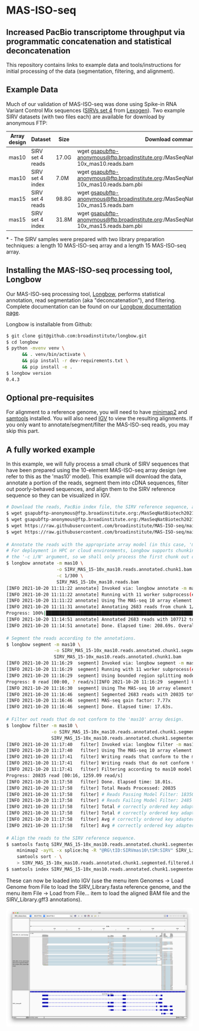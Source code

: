 # MAS-ISO-seq

## Increased PacBio transcriptome throughput via programmatic concatenation and statistical deconcatenation

This repository contains links to example data and tools/instructions for initial processing of the data (segmentation, filtering, and alignment).

## Example Data

Much of our validation of MAS-ISO-seq was done using Spike-in RNA Variant Control Mix sequences ([SIRVs set 4](https://www.lexogen.com/sirvs/sirv-sets/) from [Lexogen](https://www.lexogen.com/)).  Two example SIRV datasets (with two files each) are available for download by anonymous FTP:

| Array design | Dataset          | Size  | Download command                                                                                           |
|--------------|------------------|-------|------------------------------------------------------------------------------------------------------------|
| mas10        | SIRV set 4 reads | 17.0G | wget gsapubftp-anonymous@ftp.broadinstitute.org:/MasSeqNatBiotech2021/SIRV_MAS_15-10x_mas10.reads.bam      |
| mas10        | SIRV set 4 index | 7.0M  | wget gsapubftp-anonymous@ftp.broadinstitute.org:/MasSeqNatBiotech2021/SIRV_MAS_15-10x_mas10.reads.bam.pbi  |
| mas15        | SIRV set 4 reads | 98.8G | wget gsapubftp-anonymous@ftp.broadinstitute.org:/MasSeqNatBiotech2021/SIRV_MAS_15-10x_mas15.reads.bam      |
| mas15        | SIRV set 4 index | 31.8M | wget gsapubftp-anonymous@ftp.broadinstitute.org:/MasSeqNatBiotech2021/SIRV_MAS_15-10x_mas15.reads.bam.pbi  |

\* - The SIRV samples were prepared with two library preparation techniques: a length 10 MAS-ISO-seq array and a length 15 MAS-ISO-seq array.

## Installing the MAS-ISO-seq processing tool, Longbow

Our MAS-ISO-seq processing tool, [Longbow](https://github.com/broadinstitute/longbow), performs statistical annotation, read segmentation (aka "deconcatenation"), and filtering.  Complete documentation can be found on our [Longbow documentation page](https://broadinstitute.github.io/longbow/).

Longbow is installable from Github:

```sh
$ git clone git@github.com:broadinstitute/longbow.git
$ cd longbow
$ python -mvenv venv \
      && . venv/bin/activate \
      && pip install -r dev-requirements.txt \
      && pip install -e .
$ longbow version
0.4.3
```

## Optional pre-requisites

For alignment to a reference genome, you will need to have [minimap2](https://github.com/lh3/minimap2) and [samtools](https://github.com/samtools/samtools) installed. You will also need [IGV](https://software.broadinstitute.org/software/igv/download) to view the resulting alignments. If you only want to annotate/segment/filter the MAS-ISO-seq reads, you may skip this part.

## A fully worked example

In this example, we will fully process a small chunk of SIRV sequences that have been prepared using the 10-element MAS-ISO-seq array design (we refer to this as the 'mas10' model).  This example will download the data, annotate a portion of the reads, segment them into cDNA sequences, filter out poorly-behaved sequences, and align them to the SIRV reference sequence so they can be visualized in IGV.

```sh
# Download the reads, PacBio index file, the SIRV reference sequence, and the SIRV gene annotations
$ wget gsapubftp-anonymous@ftp.broadinstitute.org:/MasSeqNatBiotech2021/SIRV_MAS_15-10x_mas10.reads.bam
$ wget gsapubftp-anonymous@ftp.broadinstitute.org:/MasSeqNatBiotech2021/SIRV_MAS_15-10x_mas10.reads.bam.pbi
$ wget https://raw.githubusercontent.com/broadinstitute/MAS-ISO-seq/main/SIRV_Library.fasta
$ wget https://raw.githubusercontent.com/broadinstitute/MAS-ISO-seq/main/SIRV_Library.gff3

# Annotate the reads with the appropriate array model (in this case, 'mas10').
# For deployment in HPC or cloud environments, Longbow supports chunking with
# the '-c i/N' argument, so we shall only process the first chunk out of 300 total.
$ longbow annotate -m mas10 \
                   -o SIRV_MAS_15-10x_mas10.reads.annotated.chunk1.bam \
                   -c 1/300 \
                   SIRV_MAS_15-10x_mas10.reads.bam
[INFO 2021-10-20 11:11:22 annotate] Invoked via: longbow annotate -m mas10 -o SIRV_MAS_15-10x_mas10.reads.annotated.chunk1.bam -c 1/300 SIRV_MAS_15-10x_mas10.reads.bam
[INFO 2021-10-20 11:11:22 annotate] Running with 11 worker subprocess(es)
[INFO 2021-10-20 11:11:22 annotate] Using The MAS-seq 10 array element model.
[INFO 2021-10-20 11:11:31 annotate] Annotating 2683 reads from chunk 1/300
Progress: 100%|███████████████████████████████████████████████████████████████████████████████████████| 2683/2683 [03:20<00:00, 13.41 read/s]
[INFO 2021-10-20 11:14:51 annotate] Annotated 2683 reads with 107712 total sections.
[INFO 2021-10-20 11:14:51 annotate] Done. Elapsed time: 208.69s. Overall processing rate: 12.86 reads/s.

# Segment the reads according to the annotations.
$ longbow segment -m mas10 \
                  -o SIRV_MAS_15-10x_mas10.reads.annotated.chunk1.segmented.bam \
                  SIRV_MAS_15-10x_mas10.reads.annotated.chunk1.bam
[INFO 2021-10-20 11:16:29  segment] Invoked via: longbow segment -m mas10 -o SIRV_MAS_15-10x_mas10.reads.annotated.chunk1.segmented.bam SIRV_MAS_15-10x_mas10.reads.annotated.chunk1.bam
[INFO 2021-10-20 11:16:29  segment] Running with 11 worker subprocess(es)
[INFO 2021-10-20 11:16:29  segment] Using bounded region splitting mode.
Progress: 0 read [00:00, ? read/s][INFO 2021-10-20 11:16:29  segment] Using The MAS-seq 10 array element model.
[INFO 2021-10-20 11:16:30  segment] Using The MAS-seq 10 array element model.
[INFO 2021-10-20 11:16:46  segment] Segmented 2683 reads with 20835 total segments.
[INFO 2021-10-20 11:16:46  segment] MAS-seq gain factor: 7.77x
[INFO 2021-10-20 11:16:46  segment] Done. Elapsed time: 17.63s.

# Filter out reads that do not conform to the 'mas10' array design.
$ longbow filter -m mas10 \
                 -o SIRV_MAS_15-10x_mas10.reads.annotated.chunk1.segmented.filtered.bam \
                 SIRV_MAS_15-10x_mas10.reads.annotated.chunk1.segmented.bam
[INFO 2021-10-20 11:17:40   filter] Invoked via: longbow filter -m mas10 -o SIRV_MAS_15-10x_mas10.reads.annotated.chunk1.segmented.filtered.bam SIRV_MAS_15-10x_mas10.reads.annotated.chunk1.segmented.bam
[INFO 2021-10-20 11:17:40   filter] Using The MAS-seq 10 array element model.
[INFO 2021-10-20 11:17:41   filter] Writing reads that conform to the model to: SIRV_MAS_15-10x_mas10.reads.annotated.chunk1.segmented.filtered.bam_longbow_filter_passed.bam
[INFO 2021-10-20 11:17:41   filter] Writing reads that do not conform to the model to: SIRV_MAS_15-10x_mas10.reads.annotated.chunk1.segmented.filtered.bam_longbow_filter_failed.bam
[INFO 2021-10-20 11:17:41   filter] Filtering according to mas10 model ordered key adapters: Q, C, M, I, O, J, B, D, K, H, R
Progress: 20835 read [00:16, 1259.09 read/s]
[INFO 2021-10-20 11:17:58   filter] Done. Elapsed time: 18.01s.
[INFO 2021-10-20 11:17:58   filter] Total Reads Processed: 20835
[INFO 2021-10-20 11:17:58   filter] # Reads Passing Model Filter: 18350 (88.07%)
[INFO 2021-10-20 11:17:58   filter] # Reads Failing Model Filter: 2485 (11.93%)
[INFO 2021-10-20 11:17:58   filter] Total # correctly ordered key adapters in passing reads: 18350
[INFO 2021-10-20 11:17:58   filter] Total # correctly ordered key adapters in failing reads: 0
[INFO 2021-10-20 11:17:58   filter] Avg # correctly ordered key adapters per passing read: 1.0000 [11]
[INFO 2021-10-20 11:17:58   filter] Avg # correctly ordered key adapters per failing read: 0.0000 [11]

# Align the reads to the SIRV reference sequence.
$ samtools fastq SIRV_MAS_15-10x_mas10.reads.annotated.chunk1.segmented.filtered.bam_longbow_filter_passed.bam | \
    minimap2 -ayYL -x splice:hq -R "@RG\tID:SIRVmas10\tSM:SIRV" SIRV_Library.fasta - | \
    samtools sort - \
    > SIRV_MAS_15-10x_mas10.reads.annotated.chunk1.segmented.filtered.bam_longbow_filter_passed.aligned.bam
$ samtools index SIRV_MAS_15-10x_mas10.reads.annotated.chunk1.segmented.filtered.bam_longbow_filter_passed.aligned.bam
```

These can now be loaded into IGV (use the menu item Genomes -> Load Genome from File to load the SIRV_Library.fasta reference genome, and the menu item File -> Load from File... item to load the aligned BAM file and the SIRV_Library.gff3 annotations).

![IGV screenshot](https://github.com/broadinstitute/MAS-ISO-seq/blob/main/IGV.png?raw=true)
